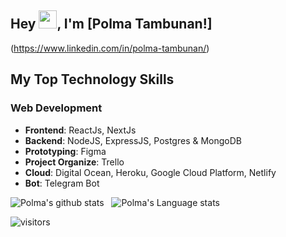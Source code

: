 ## Hey <img src="https://github.com/TheDudeThatCode/TheDudeThatCode/blob/master/Assets/Hi.gif" width="29px">, I'm [Polma Tambunan!]
(https://www.linkedin.com/in/polma-tambunan/) 
<!--
**polma-tambunan/polma-tambunan** is a ✨ _special_ ✨ repository because its `README.md` (this file) appears on your GitHub profile.

Here are some ideas to get you started:

- 🔭 I’m currently working on remotely from Toba
- 🌱 I’m currently learning chatbot and mobile development
- 👯 I’m looking to collaborate on projects that are using Javascript/NodeJs/ReactJs.
-->

## My Top Technology Skills
### Web Development
- **Frontend**: ReactJs, NextJs
- **Backend**: NodeJS, ExpressJS, Postgres & MongoDB
- **Prototyping**: Figma
- **Project Organize**: Trello
- **Cloud**: Digital Ocean, Heroku, Google Cloud Platform, Netlify
- **Bot**: Telegram Bot

![Polma's github stats](https://github-readme-stats.vercel.app/api?username=polma-tambunan&show_icons=true&hide_border=true)&nbsp;&nbsp;
![Polma's Language stats](https://github-readme-stats-eight-theta.vercel.app/api/top-langs/?username=polma-tambunan&layout=compact&langs_count=8&hide_border=true)
<br />

![visitors](https://visitor-badge.laobi.icu/badge?page_id=polma-tambunan.polma-tambunan)
